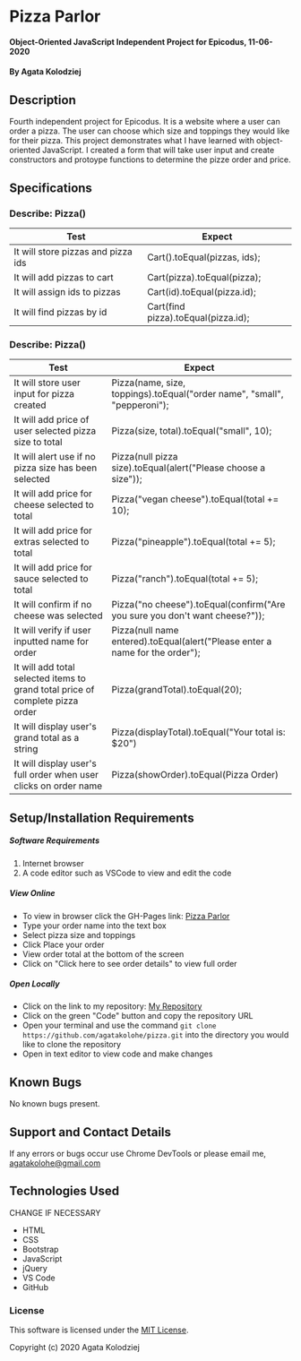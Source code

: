 # Pizza Parlor

#### Object-Oriented JavaScript Independent Project for Epicodus, 11-06-2020

#### By Agata Kolodziej

## Description

Fourth independent project for Epicodus. It is a website where a user can order a pizza. The user can choose which size and toppings they would like for their pizza. This project demonstrates what I have learned with object-oriented JavaScript. I created a form that will take user input and create constructors and protoype functions to determine the pizze order and price.

## Specifications

### Describe: Pizza()

| Test                               | Expect                              |
| ---------------------------------- | ----------------------------------- |
| It will store pizzas and pizza ids | Cart().toEqual(pizzas, ids);        |
| It will add pizzas to cart         | Cart(pizza).toEqual(pizza);         |
| It will assign ids to pizzas       | Cart(id).toEqual(pizza.id);         |
| It will find pizzas by id          | Cart(find pizza).toEqual(pizza.id); |

### Describe: Pizza()

| Test                                                                          | Expect                                                                       |
| ----------------------------------------------------------------------------- | ---------------------------------------------------------------------------- |
| It will store user input for pizza created                                    | Pizza(name, size, toppings).toEqual("order name", "small", "pepperoni");     |
| It will add price of user selected pizza size to total                        | Pizza(size, total).toEqual("small", 10);                                     |
| It will alert use if no pizza size has been selected                          | Pizza(null pizza size).toEqual(alert("Please choose a size"));               |
| It will add price for cheese selected to total                                | Pizza("vegan cheese").toEqual(total += 10);                                  |
| It will add price for extras selected to total                                | Pizza("pineapple").toEqual(total += 5);                                      |
| It will add price for sauce selected to total                                 | Pizza("ranch").toEqual(total += 5);                                          |
| It will confirm if no cheese was selected                                     | Pizza("no cheese").toEqual(confirm("Are you sure you don't want cheese?"));  |
| It will verify if user inputted name for order                                | Pizza(null name entered).toEqual(alert("Please enter a name for the order"); |
| It will add total selected items to grand total price of complete pizza order | Pizza(grandTotal).toEqual(20);                                               |
| It will display user's grand total as a string                                | Pizza(displayTotal).toEqual("Your total is: \$20")                           |
| It will display user's full order when user clicks on order name              | Pizza(showOrder).toEqual(Pizza Order)                                        |

## Setup/Installation Requirements

##### Software Requirements

1. Internet browser
2. A code editor such as VSCode to view and edit the code

##### View Online

- To view in browser click the GH-Pages link: [Pizza Parlor](URL)
- Type your order name into the text box
- Select pizza size and toppings
- Click Place your order
- View order total at the bottom of the screen
- Click on "Click here to see order details" to view full order

##### Open Locally

- Click on the link to my repository: [My Repository](https://github.com/agatakolohe/pizza.git)
- Click on the green "Code" button and copy the repository URL
- Open your terminal and use the command `git clone https://github.com/agatakolohe/pizza.git` into the directory you would like to clone the repository
- Open in text editor to view code and make changes

## Known Bugs

No known bugs present.

## Support and Contact Details

If any errors or bugs occur use Chrome DevTools or please email me, <agatakolohe@gmail.com>

## Technologies Used

CHANGE IF NECESSARY

- HTML
- CSS
- Bootstrap
- JavaScript
- jQuery
- VS Code
- GitHub

### License

This software is licensed under the [MIT License](https://choosealicense.com/licenses/mit/).

Copyright (c) 2020 Agata Kolodziej
